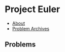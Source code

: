 # Project Euler

- [About](https://projecteuler.net/about)
- [Problem Archives](https://projecteuler.net/archives)

## Problems

